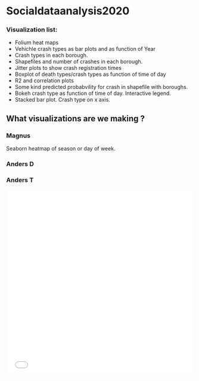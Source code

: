 # Socialdataanalysis2020

### Visualization list:

- Folium heat maps
- Vehichle crash types as bar plots and as function of Year
- Crash types in each borough.
- Shapefiles and number of crashes in each borough. 
- Jitter plots to show crash registration times
- Boxplot of death types/crash types as function of time of day
- R2 and correlation plots
- Some kind predicted probabvility for crash in shapefile with boroughs. 
- Bokeh crash type as function of time of day. Interactive legend. 
- Stacked bar plot. Crash type on x axis. 


## What visualizations are we making ?

### Magnus
Seaborn heatmap of season or day of week. 



### Anders D


### Anders T

<iframe src="gmap.html"
    sandbox="allow-same-origin allow-scripts"
    width="100%"
    height="500"
    scrolling="no"
    seamless="seamless"
    frameborder="0">
</iframe>
